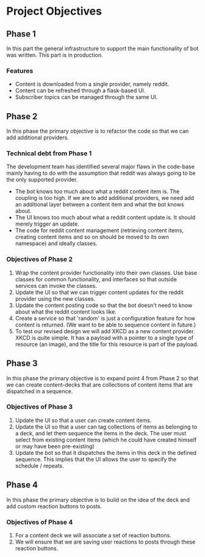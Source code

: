 # Project Objectives
## Phase 1
In this part the general infrastructure to support the main functionality of bot was written. This part is in production.
### Features
* Content is downloaded from a single provider, namely reddit.
* Content can be refreshed through a flask-based UI.
* Subscriber topics can be managed through the same UI.
## Phase 2
In this phase the primary objective is to refactor the code so that we can add additional providers. 
### Technical debt from Phase 1
The development team has identified several major flaws in the code-base mainly having to do with the assumption that reddit was always going to be the only supported provider.
* The bot knows too much about what a reddit content item is. The coupling is too high. If we are to add additional providers, we need add an additional layer between a content item and what the bot knows about.
* The UI knows too much about what a reddit content update is. It should merely trigger an update.
* The code for reddit content management (retrieving content items, creating content items and so on should be moved to its own namespace) and ideally classes.
### Objectives of Phase 2
1. Wrap the content provider functionality into their own classes. Use base classes for common functionality, and interfaces so that outside services can invoke the classes.
2. Update the UI so that we can trigger content updates for the reddit provider using the new classes.
3. Update the content posting code so that the bot doesn't need to know about what the reddit content looks like.
4. Create a service so that 'random' is just a configuration feature for how content is returned. (We want to be able to sequence content in future.)
5. To test our revised design we will add XKCD as a new content provider. XKCD is quite simple. It has a payload with a pointer to a single type of resource (an image), and the title for this resource is part of the payload.
## Phase 3
In this phase the primary objective is to expand point 4 from Phase 2 so that we can create content-decks that are collections of content items that are dispatched in a sequence.
### Objectives of Phase 3
1. Update the UI so that a user can create content items.
2. Update the UI so that a user can tag collections of items as belonging to a deck, and let them sequence the items in the deck. The user must select from existing content items (which he could have created himself or may have been pre-existing)
3. Update the bot so that it dispatches the items in this deck in the defined sequence. This implies that the UI allows the user to specify the schedule / repeats.  

## Phase 4
In this phase the primary objective is to build on the idea of the deck and add custom reaction buttons to posts.
### Objectives of Phase 4
1. For a content deck we will associate a set of reaction buttons.
2. We will ensure that we are saving user reactions to posts through these reaction buttons.
